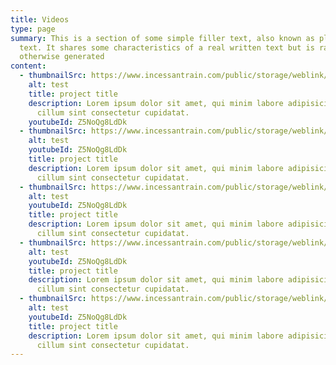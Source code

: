 ```yaml
---
title: Videos
type: page
summary: This is a section of some simple filler text, also known as placeholder
  text. It shares some characteristics of a real written text but is random or
  otherwise generated
content:
  - thumbnailSrc: https://www.incessantrain.com/public/storage/weblink/home2_1617692582-min_1620275474.jpg
    alt: test
    title: project title
    description: Lorem ipsum dolor sit amet, qui minim labore adipisicing minim sint
      cillum sint consectetur cupidatat.
    youtubeId: Z5NoQg8LdDk
  - thumbnailSrc: https://www.incessantrain.com/public/storage/weblink/home2_1617692582-min_1620275474.jpg
    alt: test
    youtubeId: Z5NoQg8LdDk
    title: project title
    description: Lorem ipsum dolor sit amet, qui minim labore adipisicing minim sint
      cillum sint consectetur cupidatat.
  - thumbnailSrc: https://www.incessantrain.com/public/storage/weblink/home2_1617692582-min_1620275474.jpg
    alt: test
    youtubeId: Z5NoQg8LdDk
    title: project title
    description: Lorem ipsum dolor sit amet, qui minim labore adipisicing minim sint
      cillum sint consectetur cupidatat.
  - thumbnailSrc: https://www.incessantrain.com/public/storage/weblink/home2_1617692582-min_1620275474.jpg
    alt: test
    youtubeId: Z5NoQg8LdDk
    title: project title
    description: Lorem ipsum dolor sit amet, qui minim labore adipisicing minim sint
      cillum sint consectetur cupidatat.
  - thumbnailSrc: https://www.incessantrain.com/public/storage/weblink/home2_1617692582-min_1620275474.jpg
    alt: test
    youtubeId: Z5NoQg8LdDk
    title: project title
    description: Lorem ipsum dolor sit amet, qui minim labore adipisicing minim sint
      cillum sint consectetur cupidatat.
---
```

